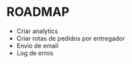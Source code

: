 # ROADMAP

- Criar analytics
- Criar rotas de pedidos por entregador
- Envio de email
- Log de erros
